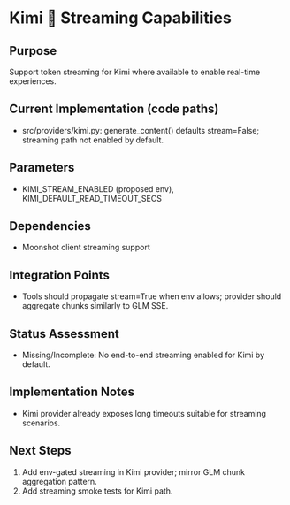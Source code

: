 # Kimi  Streaming Capabilities

## Purpose
Support token streaming for Kimi where available to enable real-time experiences.

## Current Implementation (code paths)
- src/providers/kimi.py: generate_content() defaults stream=False; streaming path not enabled by default.

## Parameters
- KIMI_STREAM_ENABLED (proposed env), KIMI_DEFAULT_READ_TIMEOUT_SECS

## Dependencies
- Moonshot client streaming support

## Integration Points
- Tools should propagate stream=True when env allows; provider should aggregate chunks similarly to GLM SSE.

## Status Assessment
- Missing/Incomplete: No end-to-end streaming enabled for Kimi by default.

## Implementation Notes
- Kimi provider already exposes long timeouts suitable for streaming scenarios.

## Next Steps
1) Add env-gated streaming in Kimi provider; mirror GLM chunk aggregation pattern.
2) Add streaming smoke tests for Kimi path.

